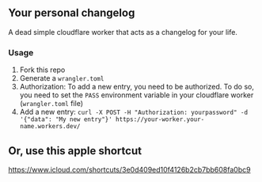 ## Your personal changelog

A dead simple cloudflare worker that acts as a changelog for your life.

### Usage

1. Fork this repo
2. Generate a `wrangler.toml`
3. Authorization: To add a new entry, you need to be authorized. To do so, you need to set the `PASS` environment variable in your cloudflare worker (`wrangler.toml` file)
4. Add a new entry: `curl -X POST -H "Authorization: yourpassword" -d '{"data": "My new entry"}' https://your-worker.your-name.workers.dev/`


## Or, use this apple shortcut

https://www.icloud.com/shortcuts/3e0d409ed10f4126b2cb7bb608fa0bc9